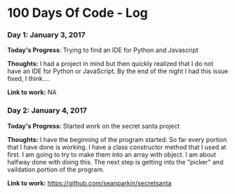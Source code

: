 # 100 Days Of Code - Log

### Day 1: January 3, 2017


**Today's Progress**: Trying to find an IDE for Python and Javascript

**Thoughts:** I had a project in mind but then quickly realized that I do not have an IDE for Python or JavaScript. By the end of the 
night I had this issue fixed, I think....

**Link to work:** NA

### Day 2: January 4, 2017

**Today's Progress**: Started work on the secret santa project

**Thoughts:** I have the beginning of the program started. So far every portion that I have done is working. I have a class constructor 
method that I used at first. I am going to try to make them into an array with object. I am about halfway done with doing this. The next 
step is getting into the "picker" and vaildation portion of the program.

**Link to work:** https://github.com/seanparkin/secretsanta
